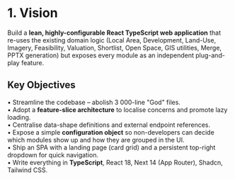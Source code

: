 # 1. Vision

Build a **lean, highly-configurable React TypeScript web application** that re-uses the existing domain logic (Local Area, Development, Land-Use, Imagery, Feasibility, Valuation, Shortlist, Open Space, GIS utilities, Merge, PPTX generation) but exposes every module as an independent plug-and-play feature.

## Key Objectives

• Streamline the codebase – abolish 3 000-line "God" files.  
• Adopt a **feature-slice architecture** to localise concerns and promote lazy loading.  
• Centralise data-shape definitions and external endpoint references.  
• Expose a simple **configuration object** so non-developers can decide which modules show up and how they are grouped in the UI.  
• Ship an SPA with a landing page (card grid) and a persistent top-right dropdown for quick navigation.  
• Write everything in **TypeScript**, React 18, Next 14 (App Router), Shadcn, Tailwind CSS.
